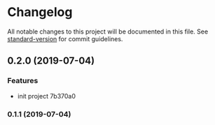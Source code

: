 # Changelog

All notable changes to this project will be documented in this file. See [standard-version](https://github.com/conventional-changelog/standard-version) for commit guidelines.

## 0.2.0 (2019-07-04)


### Features

* init project 7b370a0



### 0.1.1 (2019-07-04)
